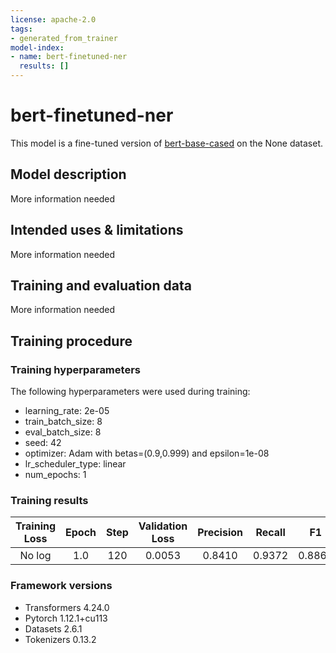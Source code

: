 ```yaml
---
license: apache-2.0
tags:
- generated_from_trainer
model-index:
- name: bert-finetuned-ner
  results: []
---
```


<!-- This model card has been generated automatically according to the information the Trainer had access to. You
should probably proofread and complete it, then remove this comment. -->

# bert-finetuned-ner

This model is a fine-tuned version of [bert-base-cased](https://huggingface.co/bert-base-cased) on the None dataset.

## Model description

More information needed

## Intended uses & limitations

More information needed

## Training and evaluation data

More information needed

## Training procedure

### Training hyperparameters

The following hyperparameters were used during training:
- learning_rate: 2e-05
- train_batch_size: 8
- eval_batch_size: 8
- seed: 42
- optimizer: Adam with betas=(0.9,0.999) and epsilon=1e-08
- lr_scheduler_type: linear
- num_epochs: 1

### Training results

| Training Loss | Epoch | Step | Validation Loss | Precision | Recall | F1     | Accuracy |
|:-------------:|:-----:|:----:|:---------------:|:---------:|:------:|:------:|:--------:|
| No log        | 1.0   | 120  | 0.0053          | 0.8410    | 0.9372 | 0.8865 | 0.9991   |


### Framework versions

- Transformers 4.24.0
- Pytorch 1.12.1+cu113
- Datasets 2.6.1
- Tokenizers 0.13.2
